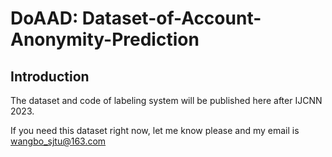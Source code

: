 # DoAAD: Dataset-of-Account-Anonymity-Prediction

## Introduction

The dataset and code of labeling system will be published here after IJCNN 2023.

If you need this dataset right now, let me know please and my email is wangbo_sjtu@163.com

